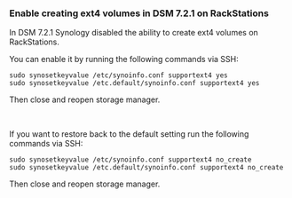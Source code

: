### Enable creating ext4 volumes in DSM 7.2.1 on RackStations

In DSM 7.2.1 Synology disabled the ability to create ext4 volumes on RackStations.

You can enable it by running the following commands via SSH:
```
sudo synosetkeyvalue /etc/synoinfo.conf supportext4 yes
sudo synosetkeyvalue /etc.default/synoinfo.conf supportext4 yes
```
Then close and reopen storage manager. 

<br>

If you want to restore back to the default setting run the following commands via SSH:
```
sudo synosetkeyvalue /etc/synoinfo.conf supportext4 no_create
sudo synosetkeyvalue /etc.default/synoinfo.conf supportext4 no_create
```
Then close and reopen storage manager. 
